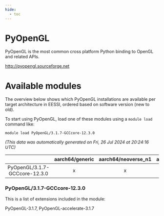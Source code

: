```yaml
---
hide:
  - toc
---
```


PyOpenGL
========


PyOpenGL is the most common cross platform Python binding to OpenGL and related APIs.

http://pyopengl.sourceforge.net
# Available modules


The overview below shows which PyOpenGL installations are available per target architecture in EESSI, ordered based on software version (new to old).

To start using PyOpenGL, load one of these modules using a `module load` command like:

```shell
module load PyOpenGL/3.1.7-GCCcore-12.3.0
```

*(This data was automatically generated on Fri, 26 Jul 2024 at 20:24:16 UTC)*  

| |aarch64/generic|aarch64/neoverse_n1|aarch64/neoverse_v1|x86_64/generic|x86_64/amd/zen2|x86_64/amd/zen3|x86_64/intel/haswell|x86_64/intel/skylake_avx512|
| :---: | :---: | :---: | :---: | :---: | :---: | :---: | :---: | :---: |
|PyOpenGL/3.1.7-GCCcore-12.3.0|x|x|x|x|x|x|x|x|


### PyOpenGL/3.1.7-GCCcore-12.3.0

This is a list of extensions included in the module:

PyOpenGL-3.1.7, PyOpenGL-accelerate-3.1.7